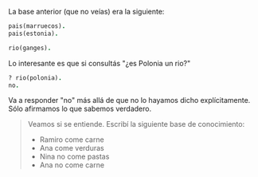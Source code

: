 La base anterior (que no veías) era la siguiente: 

```prolog
pais(marruecos).
pais(estonia).

rio(ganges).
```

Lo interesante es que si consultás "¿es Polonia un rio?" 

```prolog
? rio(polonia).
no.
```

Va a responder "no" más allá de que no lo hayamos dicho explícitamente. Sólo afirmamos lo que sabemos verdadero. 

> Veamos si se entiende. Escribí la siguiente base de conocimiento:
>
>  * Ramiro come carne
>  * Ana come verduras
>  * Nina no come pastas
>  * Ana no come carne
